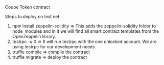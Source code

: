 Coupe Token contract

Steps to deploy on test net:

1. npm install zeppelin-solidity => This adds the zeppelin-solidity folder to node_modules and in it we will find all smart contract templates from the OpenZeppelin library.
2. testrpc -u 0 => It will run testrpc with the one unlocked account. We are using testrpc for our development needs.
3. truffle compile => compile the contract
4. truffle migrate => deploy the contract